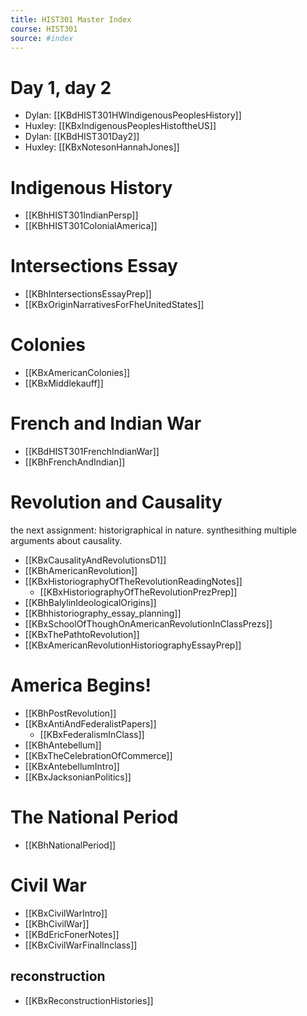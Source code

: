 ```yaml
---
title: HIST301 Master Index
course: HIST301
source: #index 
---
```


# Day 1, day 2
- Dylan: [[KBdHIST301HWIndigenousPeoplesHistory]]
- Huxley: [[KBxIndigenousPeoplesHistoftheUS]]
- Dylan: [[KBdHIST301Day2]]
- Huxley: [[KBxNotesonHannahJones]]

# Indigenous History
- [[KBhHIST301IndianPersp]] 
- [[KBhHIST301ColonialAmerica]] 

# Intersections Essay
- [[KBhIntersectionsEssayPrep]]
- [[KBxOriginNarrativesForFheUnitedStates]]

# Colonies
- [[KBxAmericanColonies]]
- [[KBxMiddlekauff]]

# French and Indian War
- [[KBdHIST301FrenchIndianWar]] 
- [[KBhFrenchAndIndian]] 


# Revolution and Causality

the next assignment: historigraphical in nature. synthesithing multiple arguments about causality.

- [[KBxCausalityAndRevolutionsD1]]
- [[KBhAmericanRevolution]]
- [[KBxHistoriographyOfTheRevolutionReadingNotes]]
	- [[KBxHistoriographyOfTheRevolutionPrezPrep]]
- [[KBhBalylinIdeologicalOrigins]] 
- [[KBhhistoriography_essay_planning]] 
- [[KBxSchoolOfThoughOnAmericanRevolutionInClassPrezs]]
- [[KBxThePathtoRevolution]]
- [[KBxAmericanRevolutionHistoriographyEssayPrep]]

# America Begins!

- [[KBhPostRevolution]] 
- [[KBxAntiAndFederalistPapers]]
	- [[KBxFederalismInClass]]
- [[KBhAntebellum]] 
- [[KBxTheCelebrationOfCommerce]]
- [[KBxAntebellumIntro]]
- [[KBxJacksonianPolitics]]

# The National Period
- [[KBhNationalPeriod]] 


# Civil War
- [[KBxCivilWarIntro]]
- [[KBhCivilWar]] 
- [[KBdEricFonerNotes]]
- [[KBxCivilWarFinalInclass]]

## reconstruction
- [[KBxReconstructionHistories]]













